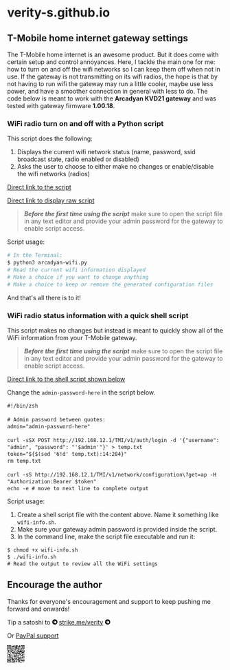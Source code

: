 # verity-s.github.io

## T-Mobile home internet gateway settings

The T-Mobile home internet is an awesome product. But it does come with certain setup and control annoyances. Here, I tackle the main one for me: how to turn on and off the wifi networks so I can keep them off when not in use. If the gateway is not transmitting on its wifi radios, the hope is that by not having to run wifi the gateway may run a little cooler, maybe use less power, and have a smoother connection in general with less to do.
The code below is meant to work with the **Arcadyan KVD21 gateway** and was tested with gateway firmware **1.00.18**.

### WiFi radio turn on and off with a Python script

This script does the following:
1. Displays the current wifi network status (name, password, ssid broadcast state, radio enabled or disabled)
2. Asks the user to choose to either make no changes or enable/disable the wifi networks (radios)

[Direct link to the script](https://github.com/verity-s/verity-s.github.io/blob/main/T-Mobile/arcadyan-wifi.py)

[Direct link to display raw script](https://raw.githubusercontent.com/verity-s/verity-s.github.io/main/T-Mobile/arcadyan-wifi.py)

> ***Before the first time using the script*** make sure to open the script file in any text editor and provide your admin password for the gateway to enable script access.

Script usage:

```sh
# In the Terminal:
$ python3 arcadyan-wifi.py
# Read the current wifi information displayed
# Make a choice if you want to change anything
# Make a choice to keep or remove the generated configuration files
```
And that's all there is to it!

### WiFi radio status information with a quick shell script

This script makes no changes but instead is meant to quickly show all of the WiFi information from your T-Mobile gateway.

> ***Before the first time using the script*** make sure to open the script file in any text editor and provide your admin password for the gateway to enable script access.

[Direct link to the shell script shown below](https://github.com/verity-s/verity-s.github.io/blob/main/T-Mobile/wifi-info.sh)

Change the `admin-password-here` in the script below.
```
#!/bin/zsh

# Admin password between quotes:
admin="admin-password-here"

curl -sSX POST http://192.168.12.1/TMI/v1/auth/login -d '{"username": "admin", "password": "'$admin'"}' > temp.txt
token="${$(sed '6!d' temp.txt):14:284}"
rm temp.txt

curl -sS http://192.168.12.1/TMI/v1/network/configuration\?get=ap -H "Authorization:Bearer $token"
echo -e # move to next line to complete output 
 ```

Script usage:
1. Create a shell script file with the content above. Name it something like `wifi-info.sh`.
2. Make sure your gateway admin password is provided inside the script.
3. In the command line, make the script file executable and run it:
```
$ chmod +x wifi-info.sh
$ ./wifi-info.sh
# Read the output to review all the WiFi settings
```

## Encourage the author

Thanks for everyone's encouragement and support to keep pushing me forward and onwards!

Tip a satoshi to   <img src="/assets/images/strike.png" width="12px;" />  [strike.me/verity](https://strike.me/verity/)  <img src="/assets/images/strike.png" width="12px;" />

Or [PayPal support](https://www.paypal.com/donate/?hosted_button_id=D2SU4GD8PEXCW)

<img src="/assets/images/qr.png" width="40px;" />
